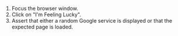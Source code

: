 1. Focus the browser window.
2. Click on "I'm Feeling Lucky".
3. Assert that either a random Google service is displayed or that the expected page is loaded.